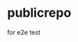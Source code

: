 # publicrepo
for e2e test



































































































































































































































































